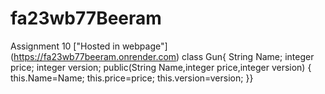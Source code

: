 # fa23wb77Beeram
Assignment 10
["Hosted in webpage"] (https://fa23wb77beeram.onrender.com)
class Gun{ String Name; integer price; integer version; public(String Name,integer price,integer version) { this.Name=Name; this.price=price; this.version=version; }}

